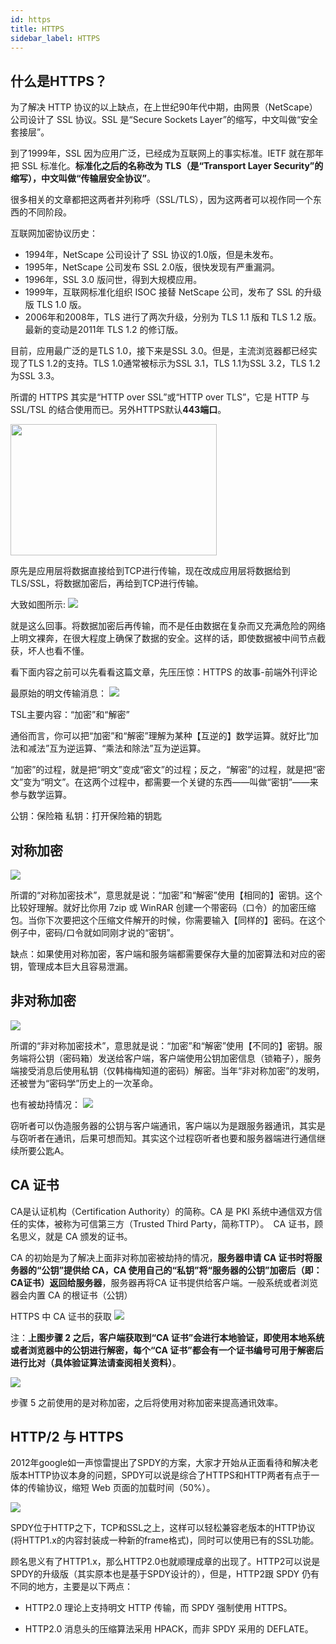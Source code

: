 ```yaml
---
id: https
title: HTTPS
sidebar_label: HTTPS
---
```

## 什么是HTTPS？
为了解决 HTTP 协议的以上缺点，在上世纪90年代中期，由网景（NetScape）公司设计了 SSL 协议。SSL 是“Secure Sockets Layer”的缩写，中文叫做“安全套接层”。

到了1999年，SSL 因为应用广泛，已经成为互联网上的事实标准。IETF 就在那年把 SSL 标准化。**标准化之后的名称改为 TLS（是“Transport Layer Security”的缩写），中文叫做“传输层安全协议”**。

很多相关的文章都把这两者并列称呼（SSL/TLS），因为这两者可以视作同一个东西的不同阶段。

互联网加密协议历史：

- 1994年，NetScape 公司设计了 SSL 协议的1.0版，但是未发布。
- 1995年，NetScape 公司发布 SSL 2.0版，很快发现有严重漏洞。
- 1996年，SSL 3.0 版问世，得到大规模应用。
- 1999年，互联网标准化组织 ISOC 接替 NetScape 公司，发布了 SSL 的升级版 TLS 1.0 版。
- 2006年和2008年，TLS 进行了两次升级，分别为 TLS 1.1 版和 TLS 1.2 版。最新的变动是2011年 TLS 1.2 的修订版。

目前，应用最广泛的是TLS 1.0，接下来是SSL 3.0。但是，主流浏览器都已经实现了TLS 1.2的支持。TLS 1.0通常被标示为SSL 3.1，TLS 1.1为SSL 3.2，TLS 1.2为SSL 3.3。

所谓的 HTTPS 其实是“HTTP over SSL”或“HTTP over TLS”，它是 HTTP 与 SSL/TSL 的结合使用而已。另外HTTPS默认**443端口**。

<img src="https://raw.githubusercontent.com/ThinkBucket/oss/master/IetTiz.png" width="330" height="210" />


原先是应用层将数据直接给到TCP进行传输，现在改成应用层将数据给到TLS/SSL，将数据加密后，再给到TCP进行传输。

大致如图所示:
![](https://raw.githubusercontent.com/ThinkBucket/oss/master/SkBt0g.png)

就是这么回事。将数据加密后再传输，而不是任由数据在复杂而又充满危险的网络上明文裸奔，在很大程度上确保了数据的安全。这样的话，即使数据被中间节点截获，坏人也看不懂。

看下面内容之前可以先看看这篇文章，先压压惊：HTTPS 的故事-前端外刊评论

最原始的明文传输消息：
![](https://raw.githubusercontent.com/ThinkBucket/oss/master/xiXhrq.png)

TSL主要内容：“加密”和“解密”

通俗而言，你可以把“加密”和“解密”理解为某种【互逆的】数学运算。就好比“加法和减法”互为逆运算、“乘法和除法”互为逆运算。

“加密”的过程，就是把“明文”变成“密文”的过程；反之，“解密”的过程，就是把“密文”变为“明文”。在这两个过程中，都需要一个关键的东西——叫做“密钥”——来参与数学运算。

公钥：保险箱
私钥：打开保险箱的钥匙

## 对称加密

![](https://raw.githubusercontent.com/ThinkBucket/oss/master/PxDRGS.png)

所谓的“对称加密技术”，意思就是说：“加密”和“解密”使用【相同的】密钥。这个比较好理解。就好比你用 7zip 或 WinRAR 创建一个带密码（口令）的加密压缩包。当你下次要把这个压缩文件解开的时候，你需要输入【同样的】密码。在这个例子中，密码/口令就如同刚才说的“密钥”。

缺点：如果使用对称加密，客户端和服务端都需要保存大量的加密算法和对应的密钥，管理成本巨大且容易泄漏。

## 非对称加密
![](https://raw.githubusercontent.com/ThinkBucket/oss/master/xJJupw.png)

所谓的“非对称加密技术”，意思就是说：“加密”和“解密”使用【不同的】密钥。服务端将公钥（密码箱）发送给客户端，客户端使用公钥加密信息（锁箱子），服务端接受消息后使用私钥（仅韩梅梅知道的密码）解密。当年“非对称加密”的发明，还被誉为“密码学”历史上的一次革命。

也有被劫持情况：
![](https://raw.githubusercontent.com/ThinkBucket/oss/master/zmSHKn.png)

窃听者可以伪造服务器的公钥与客户端通讯，客户端以为是跟服务器通讯，其实是与窃听者在通讯，后果可想而知。其实这个过程窃听者也要和服务器端进行通信继续所要公匙A。

## CA 证书
CA是认证机构（Certification Authority）的简称。CA 是 PKI 系统中通信双方信任的实体，被称为可信第三方（Trusted Third Party，简称TTP）。　CA 证书，顾名思义，就是 CA 颁发的证书。

CA 的初始是为了解决上面非对称加密被劫持的情况，**服务器申请 CA 证书时将服务器的“公钥”提供给 CA，CA 使用自己的“私钥”将“服务器的公钥”加密后（即：CA证书）返回给服务器**，服务器再将CA 证书提供给客户端。一般系统或者浏览器会内置 CA 的根证书（公钥）

HTTPS 中 CA 证书的获取
![](https://raw.githubusercontent.com/ThinkBucket/oss/master/aqJThY.png)

注：**上图步骤 2 之后，客户端获取到“CA 证书”会进行本地验证，即使用本地系统或者浏览器中的公钥进行解密，每个“CA 证书”都会有一个证书编号可用于解密后进行比对（具体验证算法请查阅相关资料）**。

![](https://raw.githubusercontent.com/ThinkBucket/oss/master/bqbFNK.png)

步骤 5 之前使用的是对称加密，之后将使用对称加密来提高通讯效率。

## HTTP/2 与 HTTPS
2012年google如一声惊雷提出了SPDY的方案，大家才开始从正面看待和解决老版本HTTP协议本身的问题，SPDY可以说是综合了HTTPS和HTTP两者有点于一体的传输协议，缩短 Web 页面的加载时间（50%）。

![](https://raw.githubusercontent.com/ThinkBucket/oss/master/lGACHP.png)

SPDY位于HTTP之下，TCP和SSL之上，这样可以轻松兼容老版本的HTTP协议(将HTTP1.x的内容封装成一种新的frame格式)，同时可以使用已有的SSL功能。

顾名思义有了HTTP1.x，那么HTTP2.0也就顺理成章的出现了。HTTP2可以说是SPDY的升级版（其实原本也是基于SPDY设计的），但是，HTTP2跟 SPDY 仍有不同的地方，主要是以下两点：

- HTTP2.0 理论上支持明文 HTTP 传输，而 SPDY 强制使用 HTTPS。

- HTTP2.0 消息头的压缩算法采用 HPACK，而非 SPDY 采用的 DEFLATE。






